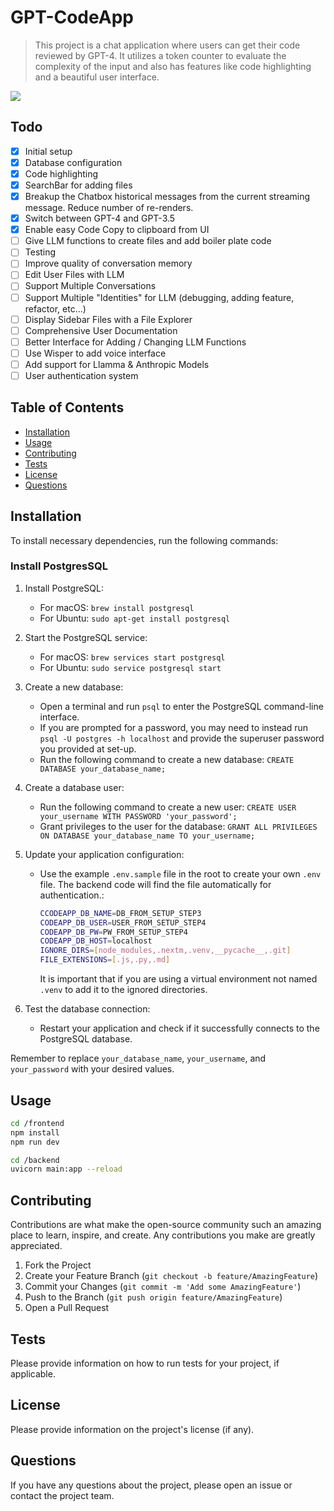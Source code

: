 # GPT-CodeApp

> This project is a chat application where users can get their code reviewed by GPT-4. It utilizes a token counter to evaluate the complexity of the input and also has features like code highlighting and a beautiful user interface.

![](http://github.com/blazickjp/gpt-codeapp/images/ScreenShot-20230719.png)

## Todo

- [x] Initial setup
- [x] Database configuration
- [x] Code highlighting
- [x] SearchBar for adding files
- [x] Breakup the Chatbox historical messages from the current streaming message. Reduce number of re-renders.
- [x] Switch between GPT-4 and GPT-3.5
- [x] Enable easy Code Copy to clipboard from UI
- [ ] Give LLM functions to create files and add boiler plate code
- [ ] Testing
- [ ] Improve quality of conversation memory
- [ ] Edit User Files with LLM
- [ ] Support Multiple Conversations
- [ ] Support Multiple "Identities" for LLM (debugging, adding feature, refactor, etc...)
- [ ] Display Sidebar Files with a File Explorer
- [ ] Comprehensive User Documentation
- [ ] Better Interface for Adding / Changing LLM Functions
- [ ] Use Wisper to add voice interface
- [ ] Add support for Llamma & Anthropic Models
- [ ] User authentication system

## Table of Contents

- [Installation](#installation)
- [Usage](#usage)
- [Contributing](#contributing)
- [Tests](#tests)
- [License](#license)
- [Questions](#questions)

## Installation

To install necessary dependencies, run the following commands:

### Install PostgresSQL
1. Install PostgreSQL: 
   - For macOS: `brew install postgresql`
   - For Ubuntu: `sudo apt-get install postgresql`

2. Start the PostgreSQL service:
   - For macOS: `brew services start postgresql`
   - For Ubuntu: `sudo service postgresql start`

3. Create a new database:
   - Open a terminal and run `psql` to enter the PostgreSQL command-line interface.
   - If you are prompted for a password, you may need to instead run `psql -U postgres -h localhost` and provide the superuser password you provided at set-up.
   - Run the following command to create a new database: `CREATE DATABASE your_database_name;`

4. Create a database user:
   - Run the following command to create a new user: `CREATE USER your_username WITH PASSWORD 'your_password';`
   - Grant privileges to the user for the database: `GRANT ALL PRIVILEGES ON DATABASE your_database_name TO your_username;`

5. Update your application configuration:
   - Use the example `.env.sample` file in the root to create your own `.env` file. The backend code will find the file automatically for authentication.:
      ```sh
      CCODEAPP_DB_NAME=DB_FROM_SETUP_STEP3
      CODEAPP_DB_USER=USER_FROM_SETUP_STEP4
      CODEAPP_DB_PW=PW_FROM_SETUP_STEP4
      CODEAPP_DB_HOST=localhost
      IGNORE_DIRS=[node_modules,.nextm,.venv,__pycache__,.git]
      FILE_EXTENSIONS=[.js,.py,.md]
      ```
      It is important that if you are using a virtual environment not named `.venv` to add it to the ignored directories.

6. Test the database connection:
   - Restart your application and check if it successfully connects to the PostgreSQL database.

Remember to replace `your_database_name`, `your_username`, and `your_password` with your desired values.

## Usage

```bash
cd /frontend
npm install
npm run dev
```

```bash
cd /backend
uvicorn main:app --reload
```

## Contributing

Contributions are what make the open-source community such an amazing place to learn, inspire, and create. Any contributions you make are greatly appreciated.

1. Fork the Project
2. Create your Feature Branch (`git checkout -b feature/AmazingFeature`)
3. Commit your Changes (`git commit -m 'Add some AmazingFeature'`)
4. Push to the Branch (`git push origin feature/AmazingFeature`)
5. Open a Pull Request

## Tests

Please provide information on how to run tests for your project, if applicable.

## License

Please provide information on the project's license (if any).

## Questions

If you have any questions about the project, please open an issue or contact the project team.

